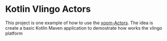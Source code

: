 # Kotlin Vlingo Actors

This project is one example of how to use the [xoom-Actors](https://github.com/vlingo).
The idea is create a basic Kotlin Maven application to demostrate how works the vlingo platform